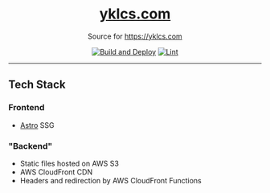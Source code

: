 <div align="center">

# [yklcs.com](https://yklcs.com)

Source for <https://yklcs.com>

[![Build and Deploy](https://github.com/yklcs/yklcs.com/actions/workflows/build_and_deploy.yml/badge.svg)](https://github.com/yklcs/yklcs.com/actions/workflows/build_and_deploy.yml)
[![Lint](https://github.com/yklcs/yklcs.com/actions/workflows/lint.yml/badge.svg)](https://github.com/yklcs/yklcs.com/actions/workflows/lint.yml)

</div>

---

## Tech Stack

### Frontend

- [Astro](https://astro.build) SSG

### "Backend"

- Static files hosted on AWS S3
- AWS CloudFront CDN
- Headers and redirection by AWS CloudFront Functions
